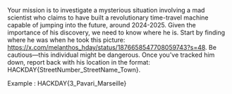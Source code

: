 Your mission is to investigate a mysterious situation involving a mad scientist who claims to have built a revolutionary time-travel machine capable of jumping into the future, around 2024-2025.
Given the importance of his discovery, we need to know where he is. Start by finding where he was when he took this picture: https://x.com/melanthos_hday/status/1876658547708059743?s=48.
Be cautious—this individual might be dangerous. Once you've tracked him down, report back with his location in the format:
HACKDAY{StreetNumber_StreetName_Town}.

Example : HACKDAY{3_Pavari_Marseille}